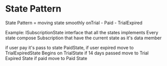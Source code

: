# State Pattern

State Pattern = moving state smoothly onTrial - Paid - TrialExpired

Example:
ISubscriptionState interface that all the states implements
Every state compose Subscription that have the current state as it's data member

if user pay it's pass to state PaidState, if user expired move to TrialExpiredState
Begins on TrialState if 14 days passed move to Trial Expired State if paid move to Paid State
